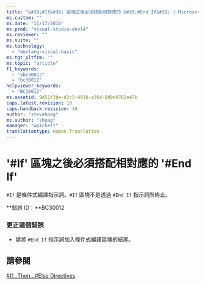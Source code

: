 ```yaml
---
title: "&#39;#If&#39; 區塊之後必須搭配相對應的 &#39;#End If&#39; | Microsoft Docs"
ms.custom: ""
ms.date: "11/17/2016"
ms.prod: "visual-studio-dev14"
ms.reviewer: ""
ms.suite: ""
ms.technology: 
  - "devlang-visual-basic"
ms.tgt_pltfrm: ""
ms.topic: "article"
f1_keywords: 
  - "vbc30012"
  - "bc30012"
helpviewer_keywords: 
  - "BC30012"
ms.assetid: 9d51f3be-d2c3-4918-a36d-0d9e9763e47b
caps.latest.revision: 10
caps.handback.revision: 10
author: "stevehoag"
ms.author: "shoag"
manager: "wpickett"
translationtype: Human Translation
---
```

# &#39;#If&#39; 區塊之後必須搭配相對應的 &#39;#End If&#39;
`#If` 是條件式編譯指示詞。`#If` 區塊不是透過 `#End If` 指示詞所終止。  
  
 **錯誤 ID︰**BC30012  
  
### 更正這個錯誤  
  
-   請將 `#End If` 指示詞加入條件式編譯區塊的結尾。  
  
## 請參閱  
 [\#If...Then...\#Else Directives](../../visual-basic/language-reference/directives/if-then-else-directives.md)